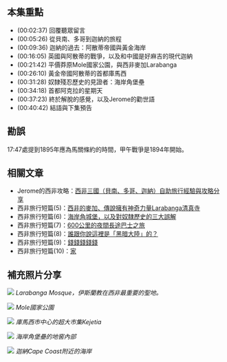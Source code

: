 ---
---


## 本集重點

* (00:02:37) 回覆聽眾留言
* (00:05:26) 從貝南、多哥到迦納的旅程
* (00:09:36) 迦納的過去：阿散蒂帝國與黃金海岸
* (00:16:05) 英國與阿散蒂的戰爭，以及和中國是好麻吉的現代迦納
* (00:21:42) 平價莽原Mole國家公園，與西非麥加Larabanga
* (00:26:10) 黃金帝國阿散蒂的首都庫馬西
* (00:31:28) 奴隸殘忍歷史的見證者：海岸角堡壘
* (00:34:18) 首都阿克拉的星期天
* (00:37:23) 終於解脫的感覺，以及Jerome的勸世語
* (00:40:42) 結語與下集預告

## 勘誤

17:47處提到1895年應為馬關條約的時間，甲午戰爭是1894年開始。

## 相關文章

* Jerome的西非攻略：[西非三國（貝南、多哥、迦納）自助旅行經驗與攻略分享](/2019/12/14/west-africa-zh)
* 西非旅行短篇(5)：[西非的麥加、傳說擁有神奇力量Larabanga清真寺](https://www.facebook.com/travel.wok/posts/543332426530709)
* 西非旅行短篇(6)：[海岸角城堡，以及對奴隸歷史的三大誤解](https://www.facebook.com/travel.wok/posts/543970426466909)
* 西非旅行短篇(7)：[600公里的夜間長途巴士之旅](https://www.facebook.com/travel.wok/posts/545074569689828)
* 西非旅行短篇(8)：[誰跟你說這裡是「黑暗大陸」的？](https://www.facebook.com/travel.wok/posts/546620542868564)
* 西非旅行短篇(9)：[錢錢錢錢錢](https://www.facebook.com/travel.wok/posts/548351616028790)
* 西非旅行短篇(10)：[家](https://www.facebook.com/travel.wok/posts/549677292562889)

## 補充照片分享

![](https://imgur.com/nHas1YU.jpg)
*Larabanga Mosque，伊斯蘭教在西非最重要的聖地。*

![](https://imgur.com/ZQNcxZP.jpg)
*Mole國家公園*

![](https://imgur.com/UERAWyU.jpg)
*庫馬西市中心的超大市集Kejetia*

![](https://imgur.com/jbY5TKP.jpg)
*海岸角堡壘的地窖內部*

![](https://imgur.com/JoLD34z.jpg)
*迦納Cape Coast附近的海岸*